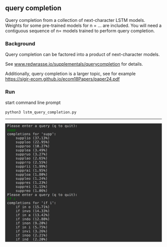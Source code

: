 query completion
---

Query completion from a collection of next-character LSTM models. Weights for some pre-trained models for n = ... are included.
You will need a contiguous sequence of n= models trained to perform query completion.

### Background
Query completion can be factored into a product of next-character models.

See www.redwrasse.io/supplementals/querycompletion for details.

Additionally, query completion is a larger topic, 
see for example https://sigir-ecom.github.io/ecom18Papers/paper24.pdf



### Run

start command line prompt
``` 
python3 lstm_query_completion.py
```
----
![query completion](./resources/querycompl.png)
